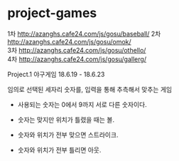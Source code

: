 # project-games

1차
http://azanghs.cafe24.com/js/gosu/baseball/ 
2차
http://azanghs.cafe24.com/js/gosu/omok/  
3차
http://azanghs.cafe24.com/js/gosu/othello/  
4차
http://azanghs.cafe24.com/js/gosu/gallerg/  

Project.1
야구게임
18.6.19 - 18.6.23

임의로 선택된 세자리 숫자를, 입력을 통해 추측해서 맞추는 게임

- 사용되는 숫자는 0에서 9까지 서로 다른 숫자이다.

- 숫자는 맞지만 위치가 틀렸을 때는 볼.

- 숫자와 위치가 전부 맞으면 스트라이크.

- 숫자와 위치가 전부 틀리면 아웃.
